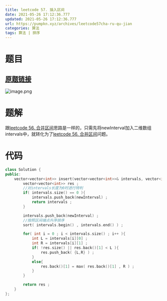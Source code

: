 ```yaml
---
title: leetcode 57. 插入区间
date: 2021-05-26 17:12:36.777
updated: 2021-05-26 17:12:36.777
url: https://pumpkn.xyz/archives/leetcode57cha-ru-qu-jian
categories: 算法
tags: 算法 | 排序
---
```


# 题目
## [原题链接](https://leetcode-cn.com/problems/insert-interval/)
![image.png](https://pumpkn.xyz/upload/2021/05/image-5b31ed5a55f947a79cfae0a343c7b48d.png)
# 题解
跟[leetcode 56. 合并区间](https://pumpkn.xyz/archives/leetcode56he-bing-qu-jian)思路是一样的，只需先将newInterval加入二维数组intervals中，就转化为了[leetcode 56. 合并区间](https://pumpkn.xyz/archives/leetcode56he-bing-qu-jian)问题。

# 代码
```c++
class Solution {
public:
    vector<vector<int>> insert(vector<vector<int>>& intervals, vector<int>& newInterval) {
        vector<vector<int>> res ;
        //对intervals长度为0时进行特判
        if( intervals.size() == 0 ){
            intervals.push_back(newInterval) ;
            return intervals ;
        }

        intervals.push_back(newInterval) ;
        //按照区间端点升序排序
        sort( intervals.begin() , intervals.end() ) ;

        for( int i = 0 ; i < intervals.size() ; i++ ){
            int L = intervals[i][0] ;
            int R = intervals[i][1] ;
            if( !res.size() || res.back()[1] < L ){
                res.push_back( {L,R} ) ;
            }
            else{
                res.back()[1] = max( res.back()[1] , R ) ;
            }
        }

        return res ;
    }
};
```